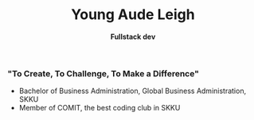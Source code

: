 <header class="header">
  <h1>Young Aude Leigh</h1>
  <p><b>Fullstack dev</b></p>
</header>
<body>
  <h3>"To Create, To Challenge, To Make a Difference"</h3>
  <ul>
    <li>Bachelor of Business Administration, Global Business Administration, SKKU</li>
    <li>Member of COMIT, the best coding club in SKKU</li>
  </ul>
</body>
